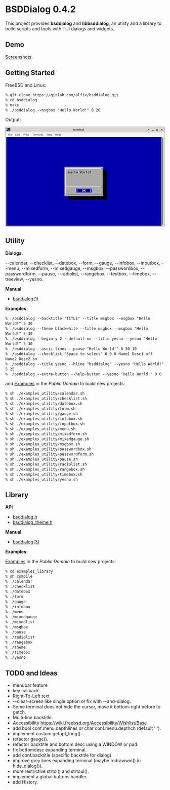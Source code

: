 # BSDDialog 0.4.2

This project provides **bsddialog** and **libbsddialog**, an utility
and a library to build scripts and tools with TUI dialogs and widgets.


## Demo

[Screenshots](https://www.flickr.com/photos/alfonsosiciliano/albums/72157720215006074).


## Getting Started

FreeBSD and Linux:

```
% git clone https://gitlab.com/alfix/bsddialog.git
% cd bsddialog
% make
% ./bsddialog --msgbox "Hello World!" 8 20
```

Output:

![screenshot](screenshot.png)


## Utility

**Dialogs:**

--calendar, --checklist, --datebox, --form, --gauge, --infobox, --inputbox,
--menu, --mixedform, --mixedgauge, --msgbox, --passwordbox, --passwordform,
--pause, --radiolist, --rangebox, --textbox, --timebox, --treeview, --yesno.

**Manual**

 - [bsddialog(1)](https://alfonsosiciliano.gitlab.io/posts/2022-01-26-manual-bsddialog.html)


**Examples**:

```
% ./bsddialog --backtitle "TITLE" --title msgbox --msgbox "Hello World!" 5 30
% ./bsddialog --theme blackwhite --title msgbox --msgbox "Hello World!" 5 30
% ./bsddialog --begin-y 2 --default-no --title yesno --yesno "Hello World!" 5 30
% ./bsddialog --ascii-lines --pause "Hello World!" 8 50 10
% ./bsddialog --checklist "Space to select" 0 0 0 Name1 Desc1 off Name2 Desc2 on
% ./bsddialog --title yesno --hline "bsddialog" --yesno "Hello World!" 5 25
% ./bsddialog --extra-button --help-button --yesno "Hello World!" 0 0
```

and [Examples](https://gitlab.com/alfix/bsddialog/-/tree/main/examples_utility)
in the _Public Domain_ to build new projects:
```
% sh ./examples_utility/calendar.sh
% sh ./examples_utility/checklist.sh
% sh ./examples_utility/datebox.sh
% sh ./examples_utility/form.sh
% sh ./examples_utility/gauge.sh
% sh ./examples_utility/infobox.sh
% sh ./examples_utility/inputbox.sh
% sh ./examples_utility/menu.sh
% sh ./examples_utility/mixedform.sh
% sh ./examples_utility/mixedgauge.sh
% sh ./examples_utility/msgbox.sh
% sh ./examples_utility/passwordbox.sh
% sh ./examples_utility/passwordform.sh
% sh ./examples_utility/pause.sh
% sh ./examples_utility/radiolist.sh
% sh ./examples_utility/rangebox.sh
% sh ./examples_utility/timebox.sh
% sh ./examples_utility/yesno.sh
```

## Library

**API**

 - [bsddialog.h](https://gitlab.com/alfix/bsddialog/-/blob/main/lib/bsddialog.h)
 - [bsddialog\_theme.h](https://gitlab.com/alfix/bsddialog/-/blob/main/lib/bsddialog_theme.h)


**Manual**

 - [bsddialog(3)](https://alfonsosiciliano.gitlab.io/posts/2022-01-15-manual-libbsddialog.html)


**Examples**:

[Examples](https://gitlab.com/alfix/bsddialog/-/tree/main/examples_library)
in the _Public Domain_ to build new projects:
```
% cd examples_library
% sh compile
% ./calendar
% ./checklist
% ./datebox
% ./form
% ./gauge
% ./infobox
% ./menu
% ./mixedgauge
% ./mixedlist
% ./msgbox
% ./pause
% ./radiolist
% ./rangebox
% ./theme
% ./timebox
% ./yesno
```


## TODO and Ideas

 - menubar feature
 - key callback
 - Right-To-Left text
 - --clear-screen like single option or fix with --and-dialog.
 - Some terminal does not hide the cursor, move it bottom-right before to getch.
 - Multi-line backtitle.
 - Accessibility https://wiki.freebsd.org/Accessibility/Wishlist/Base
 - add bool conf.menu.depthlines or char conf.menu.depthch (default ' ').
 - implement custom getopt\_long().
 - refactor gauge().
 - refactor backtitle and bottom desc using a WINDOW or pad.
 - fix bottomdesc expanding terminal.
 - add conf.backtitle (specific backtitle for dialog).
 - improve grey lines expanding terminal (maybe redrawwin() in hide\_dialog()).
 - more restrictive strtol() and strtoul().
 - implement a global buttons handler.
 - add History.

